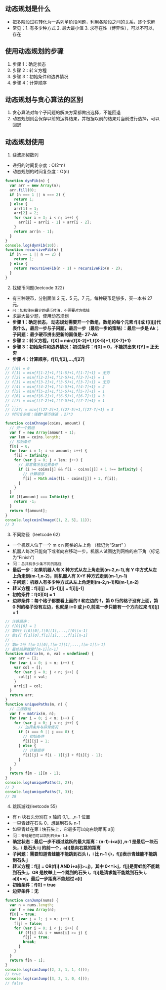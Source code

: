 ## 动态规划是什么

- 把多阶段过程转化为一系列单阶段问题，利用各阶段之间的关系，逐个求解
- 常见：1. 有多少种方式 2. 最大最小值 3. 求存在性（博弈性），可以不可以，存在

## 使用动态规划的步骤

1.  步骤 1：确定状态
2.  步骤 2：转义方程
3.  步骤 3：初始条件和边界情况
4.  步骤 4：计算顺序

## 动态规划与贪心算法的区别

1. 贪心算法对每个子问题的解决方案都做出选择，不能回退
2. 动态规划则会保存以前的运算结果，并根据以前的结果对当前进行选择，可以回退

## 动态规划使用

1. 斐波那契数列

- 递归的时间复杂度：O(2^n)
- 动态规划的时间复杂度：O(n)

```js
function dynFib(n) {
  var arr = new Array(n);
  arr.fill(0);
  if (n === 1 || n === 2) {
    return 1;
  } else {
    arr[1] = 1;
    arr[2] = 2;
    for (var i = 3; i < n; i++) {
      arr[i] = arr[i - 1] + arr[i - 2];
    }
    return arr[n - 1];
  }
}
console.log(dynFib(10));
function recursiveFib(n) {
  if (n == 1 || n == 2) {
    return 1;
  } else {
    return recursiveFib(n - 1) + recursiveFib(n - 2);
  }
}
```

2. 找硬币问题(leetcode 322)

- 有三种硬币，分别面值 2 元，5 元，7 元。每种硬币足够多，买一本书 27 元，
- `问：如和使用最少的硬币付清，不需要对方找钱`
- 求最大最少题，使用动态规划
- **步骤 1：确定状态， 动态规划需要开一个数组，数组的每个元素 f[i]或 f[i][j]代表什么，最后一步与子问题，最后一步（最后一步的策略）：最后一步是 Ak；子问题：最少硬币拼出更新的面值是- 27-Ak**
- **步骤 2：转义方程，f[X] = min{f[X-2]+1,f(X-5)+1,f[X-7]+1}**
- **步骤 3：初始条件和边界情况：初试条件：f[0] = 0，不能拼出来 f[Y] = 正无穷**
- **步骤 4：计算顺序，f[1],f[2],...,f[27]**

```js
// f[0] = 0
// f[1] = min{f[1-2]+1,f(1-5)+1,f[1-7]+1} = 无穷
// f[2] = min{f[2-2]+1,f(2-5)+1,f[2-7]+1} = 1
// f[3] = min{f[3-2]+1,f(3-5)+1,f[3-7]+1} = 无穷
// f[4] = min{f[4-2]+1,f(4-5)+1,f[4-7]+1} = 2
// f[5] = min{f[5-2]+1,f(5-5)+1,f[5-7]+1} = 1
// f[6] = min{f[6-2]+1,f(6-5)+1,f[6-7]+1} = 3
// f[7] = min{f[7-2]+1,f(7-5)+1,f[7-7]+1} = 1
// ...
// f[27] = min{f[27-2]+1,f(27-5)+1,f[27-7]+1} = 5
// 时间复杂度：钱数*硬币快速 ，27*3

function coinChnage(coins, amount) {
  // 开一个数组
  var f = new Array(amount + 1);
  var len = coins.length;
  // 初始条件
  f[0] = 0;
  for (var i = 1; i <= amount; i++) {
    f[i] = Infinity;
    for (var j = 0; j < len; j++) {
      // 异常情况与边界条件
      if (i >= coins[j] && f[i - coins[j]] + 1 !== Infinity) {
        // 计算顺序
        f[i] = Math.min(f[i - coins[j]] + 1, f[i]);
      }
    }
  }
  if (f[amount] === Infinity) {
    return -1;
  }
  return f[amount];
}
console.log(coinChnage([1, 2, 5], 11));
// 3
```

3. 不同路径（leetcode 62）

- 一个机器人位于一个 m x n 网格的左上角 （标记为“Start” ）
- 机器人每次只能向下或者向右移动一步。机器人试图达到网格的右下角（标记为“Finish”）
- 问：`总共有多少条不同的路径`
- **最后一步：如果机器人有 X 种方式从左上角走到(m-2,n-1),有 Y 中方式从左上角走到(m-1,n-2)，则机器人有 X+Y 种方式走到(m-1,n-1)**
- **子问题：机器人有多少种方式从左上角走到(m-2,n-1)和(m-1,n-2)**
- **转义方程：f[i][j] = f[i-1][j] = f[i][j-1]**
- **初始条件：f[0][0] = 1**
- **边界条件：每个格子都要看上面的 f 和左边的 f，第 0 行的格子没有上面，第 0 列的格子没有左边，也就是 i=0 或 j=0,前进一步只能有一个方向过来 f[i][j] = 1**

```js
// 计算顺序：
// f[0][0] = 1
// 第0行 f[0][0],f[0][1],...,f[0][n-1]
// 第1行 f[1][0],f[1][1],...,f[1][n-1]
// ...
// 第m-1行 f[m-1][0],f[m-1][1],...,f[m-1][n-1]
// 最终结果就是f[m-1][n-1]
function matrix(m, n, val = undefined) {
  var arr = [];
  for (var i = 0; i < m; i++) {
    var col = [];
    for (var j = 0; j < n; j++) {
      col[j] = val;
    }
    arr[i] = col;
  }
  return arr;
}
function uniquePaths(m, n) {
  // 二维数组
  var f = matrix(m, n);
  for (var i = 0; i < m; i++) {
    for (var j = 0; j < n; j++) {
      // 边界条件与异常情况
      if (i === 0 || j === 0) {
        // 初始条件
        f[i][j] = 1;
      } else {
        // 计算顺序
        f[i][j] = f[i - 1][j] + f[i][j - 1];
      }
    }
  }
  return f[m - 1][n - 1];
}
console.log(uniquePaths(3, 2));
// 3
console.log(uniquePaths(7, 3));
// 28
```

4. 跳跃游戏(leetcode 55)

- 有 n 块石头分别在 x 轴的 0,1,...,n-1 位置
- 一只青蛙在石头 0，想跳到石头 n-1
- 如果青蛙在第 i 块石头上，它最多可以向右跳距离 a[i]
- 问：`青蛙是否可以跳到石头n-1上`
- **确定状态：最后一步不超过跳跃的最大距离：(n-1)-i<a[i] ,n-1 是最后一块石头，i 是石头 i j 的前一个，a[i]是向右跳的距离**
- **子问题：需要知道青蛙能不能跳到石头 i，i 比 n-1 小，f[j]表示青蛙能不能跳到石头 j**
- **转义方程：f[j] = OR(f[i] AND i+a[i]>=j)，其中 0<=i<j，f[j]是青蛙能不能跳到石头 j，OR 是枚举上一个跳到的石头 i，f[i]是请求能不能跳到石头 i，a[i]>=j，最后一步距离不能超过 a[i]**
- **初始条件：f[0] = true**
- **边界条件：无**

```js
function canJump(nums) {
  var n = nums.length;
  var f = new Array(n);
  f[0] = true;
  for (var j = 1; j < n; j++) {
    f[j] = false;
    for (var i = 0; i < j; i++) {
      if (f[i] && i + nums[i] >= j) {
        f[j] = true;
        break;
      }
    }
  }
  return f[n - 1];
}
console.log(canJump([2, 3, 1, 1, 4]));
// true
console.log(canJump([3, 2, 1, 0, 4]));
// false
```
